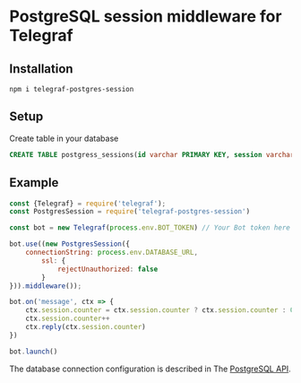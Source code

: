 # PostgreSQL session middleware for Telegraf
## Installation
```
npm i telegraf-postgres-session
```
## Setup
Create table in your database

```SQL
CREATE TABLE postgress_sessions(id varchar PRIMARY KEY, session varchar);
```

## Example
```js
const {Telegraf} = require('telegraf');
const PostgresSession = require('telegraf-postgres-session')

const bot = new Telegraf(process.env.BOT_TOKEN) // Your Bot token here

bot.use((new PostgresSession({
	connectionString: process.env.DATABASE_URL,
		ssl: {
			rejectUnauthorized: false
		}
})).middleware());

bot.on('message', ctx => {
    ctx.session.counter = ctx.session.counter ? ctx.session.counter : 0
    ctx.session.counter++
    ctx.reply(ctx.session.counter)
})

bot.launch()
```
The database connection configuration is described in The [PostgreSQL API](https://node-postgres.com).
